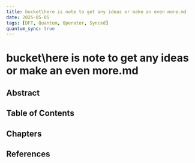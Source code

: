 ```yaml
---
title: bucket\here is note to get any ideas or make an even more.md
date: 2025-05-05
tags: [DFT, Quantum, Operator, Synced]
quantum_sync: true
---
```

# bucket\here is note to get any ideas or make an even more.md

## Abstract

## Table of Contents

## Chapters

## References

